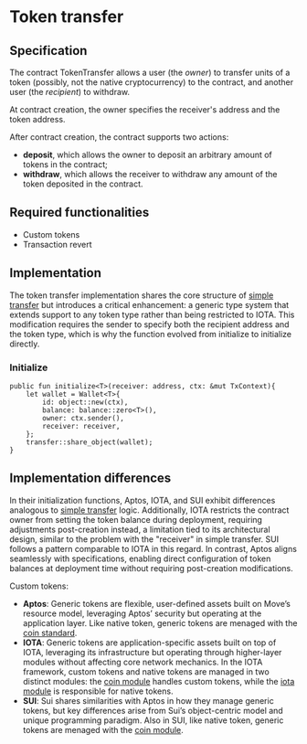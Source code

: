 # Token transfer

## Specification 

The contract TokenTransfer allows a user (the *owner*)
to transfer units of a token (possibly, not the native cryptocurrency) to the contract, 
and another user (the *recipient*) to withdraw.

At contract creation, the owner specifies the receiver's address and the token address.

After contract creation, the contract supports two actions:
- **deposit**, which allows the owner to deposit an arbitrary amount of tokens
in the contract;
- **withdraw**, which allows the receiver to withdraw 
any amount of the token deposited in the contract.

## Required functionalities
- Custom tokens
- Transaction revert
  
## Implementation

The token transfer implementation shares the core structure of [simple transfer](https://github.com/broninx/rsc_iota_imp/tree/main/contracts/simple_transfer) but introduces a critical enhancement: a generic type system that extends support to any token type rather than being restricted to IOTA. This modification requires the sender to specify both the recipient address and the token type, which is why the function evolved from initialize to initialize<T> directly.

### Initialize

```move
public fun initialize<T>(receiver: address, ctx: &mut TxContext){
    let wallet = Wallet<T>{
        id: object::new(ctx),
        balance: balance::zero<T>(),
        owner: ctx.sender(),
        receiver: receiver,
    };
    transfer::share_object(wallet);
}
```


## Implementation differences

In their initialization functions, Aptos, IOTA, and SUI exhibit differences analogous to [simple transfer](https://github.com/broninx/rsc_iota_imp/tree/main/contracts/simple_transfer) logic. Additionally, IOTA restricts the contract owner from setting the token balance during deployment, requiring adjustments post-creation instead, a limitation tied to its architectural design, similar to the problem with the "receiver" in simple transfer. SUI follows a pattern comparable to IOTA in this regard. In contrast, Aptos aligns seamlessly with specifications, enabling direct configuration of token balances at deployment time without requiring post-creation modifications. 

Custom tokens:
- **Aptos**: Generic tokens are flexible, user-defined assets built on Move’s resource model, leveraging Aptos’ security but operating at the application layer. Like native token, generic tokens are menaged with the [coin standard](https://github.com/aptos-labs/aptos-core/blob/main/aptos-move/framework/aptos-framework/sources/coin.move).
- **IOTA**: Generic tokens are application-specific assets built on top of IOTA, leveraging its infrastructure but operating through higher-layer modules without affecting core network mechanics.
In the IOTA framework, custom tokens and native tokens are managed in two distinct modules: the [coin module](https://docs.iota.org/references/framework/iota-framework/coin) handles custom tokens, while the [iota module](https://docs.iota.org/references/framework/testnet/iota-framework/iota) is responsible for native tokens.
- **SUI**:  Sui shares similarities with Aptos in how they manage generic tokens, but key differences arise from Sui’s object-centric model and unique programming paradigm. Also in SUI, like native token, generic tokens are menaged with the [coin module](https://docs.sui.io/references/framework/sui/coin).
